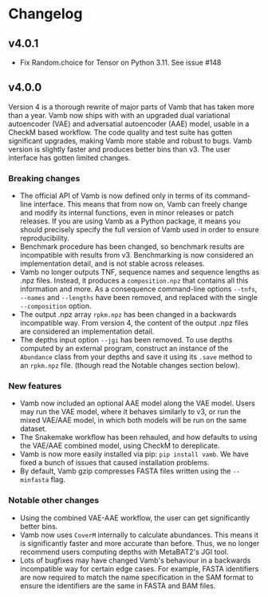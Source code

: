 # Changelog

## v4.0.1
* Fix Random.choice for Tensor on Python 3.11. See issue #148

## v4.0.0
Version 4 is a thorough rewrite of major parts of Vamb that has taken more than a year.
Vamb now ships with with an upgraded dual variational autoencoder (VAE) and
adversatial autoencoder (AAE) model, usable in a CheckM based workflow.
The code quality and test suite has gotten significant upgrades, making Vamb
more stable and robust to bugs.
Vamb version is slightly faster and produces better bins than v3.
The user interface has gotten limited changes.

### Breaking changes
* The official API of Vamb is now defined only in terms of its command-line
  interface. This means that from now on, Vamb can freely change and modify its
  internal functions, even in minor releases or patch releases.
  If you are using Vamb as a Python package, it means you should precisely
  specify the full version of Vamb used in order to ensure reproducibility.
* Benchmark procedure has been changed, so benchmark results are incompatible
  with results from v3. Benchmarking is now considered an implementation detail,
  and is not stable across releases.
* Vamb no longer outputs TNF, sequence names and sequence lengths as .npz files.
  Instead, it produces a `composition.npz` that contains all this information
  and more.
  As a consequence command-line options `--tnfs`, `--names` and `--lengths`
  have been removed, and replaced with the single `--composition` option.
* The output .npz array `rpkm.npz` has been changed in a backwards incompatible
  way. From version 4, the content of the output .npz files are considered an
  implementation detail.
* The depths input option `--jgi` has been removed. To use depths computed by
  an external program, construct an instance of the `Abundance` class from your
  depths and save it using its `.save` method to an `rpkm.npz` file.
  (though read the Notable changes section below).
  
### New features
* Vamb now included an optional AAE model along the VAE model.
  Users may run the VAE model, where it behaves similarly to v3, or run the mixed
  VAE/AAE model, in which both models will be run on the same dataset.
* The Snakemake workflow has been rehauled, and how defaults to using
  the VAE/AAE combined model, using CheckM to dereplicate.
* Vamb is now more easily installed via pip: `pip install vamb`. We have fixed
  a bunch of issues that caused installation problems.
* By default, Vamb gzip compresses FASTA files written using the `--minfasta`
  flag.

### Notable other changes
* Using the combined VAE-AAE workflow, the user can get significantly better bins.
* Vamb now uses `CoverM` internally to calculate abundances. This means it is
  significantly faster and more accurate than before.
  Thus, we no longer recommend users computing depths with MetaBAT2's JGI tool.
* Lots of bugfixes may have changed Vamb's behaviour in a backwards incompatible
  way for certain edge cases. For example, FASTA identifiers are now required to
  match the name specification in the SAM format to ensure the identifiers are
  the same in FASTA and BAM files.
